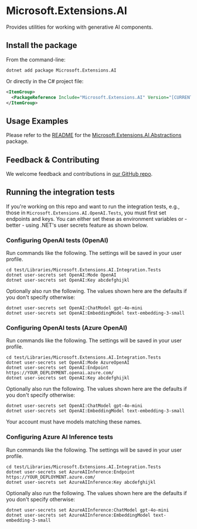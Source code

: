 # Microsoft.Extensions.AI

Provides utilities for working with generative AI components.

## Install the package

From the command-line:

```console
dotnet add package Microsoft.Extensions.AI
```

Or directly in the C# project file:

```xml
<ItemGroup>
  <PackageReference Include="Microsoft.Extensions.AI" Version="[CURRENTVERSION]" />
</ItemGroup>
```

## Usage Examples

Please refer to the [README](https://www.nuget.org/packages/Microsoft.Extensions.AI.Abstractions/#readme-body-tab) for the [Microsoft.Extensions.AI.Abstractions](https://www.nuget.org/packages/Microsoft.Extensions.AI.Abstractions) package.

## Feedback & Contributing

We welcome feedback and contributions in [our GitHub repo](https://github.com/dotnet/extensions).

## Running the integration tests

If you're working on this repo and want to run the integration tests, e.g., those in `Microsoft.Extensions.AI.OpenAI.Tests`, you must first set endpoints and keys. You can either set these as environment variables or - better - using .NET's user secrets feature as shown below.

### Configuring OpenAI tests (OpenAI)

Run commands like the following. The settings will be saved in your user profile.

```
cd test/Libraries/Microsoft.Extensions.AI.Integration.Tests
dotnet user-secrets set OpenAI:Mode OpenAI
dotnet user-secrets set OpenAI:Key abcdefghijkl
```

Optionally also run the following. The values shown here are the defaults if you don't specify otherwise:

```
dotnet user-secrets set OpenAI:ChatModel gpt-4o-mini
dotnet user-secrets set OpenAI:EmbeddingModel text-embedding-3-small
```

### Configuring OpenAI tests (Azure OpenAI)

Run commands like the following. The settings will be saved in your user profile.

```
cd test/Libraries/Microsoft.Extensions.AI.Integration.Tests
dotnet user-secrets set OpenAI:Mode AzureOpenAI
dotnet user-secrets set OpenAI:Endpoint https://YOUR_DEPLOYMENT.openai.azure.com/
dotnet user-secrets set OpenAI:Key abcdefghijkl
```

Optionally also run the following. The values shown here are the defaults if you don't specify otherwise:

```
dotnet user-secrets set OpenAI:ChatModel gpt-4o-mini
dotnet user-secrets set OpenAI:EmbeddingModel text-embedding-3-small
```

Your account must have models matching these names.

### Configuring Azure AI Inference tests

Run commands like the following. The settings will be saved in your user profile.

```
cd test/Libraries/Microsoft.Extensions.AI.Integration.Tests
dotnet user-secrets set AzureAIInference:Endpoint https://YOUR_DEPLOYMENT.azure.com/
dotnet user-secrets set AzureAIInference:Key abcdefghijkl
```

Optionally also run the following. The values shown here are the defaults if you don't specify otherwise:

```
dotnet user-secrets set AzureAIInference:ChatModel gpt-4o-mini
dotnet user-secrets set AzureAIInference:EmbeddingModel text-embedding-3-small
```
